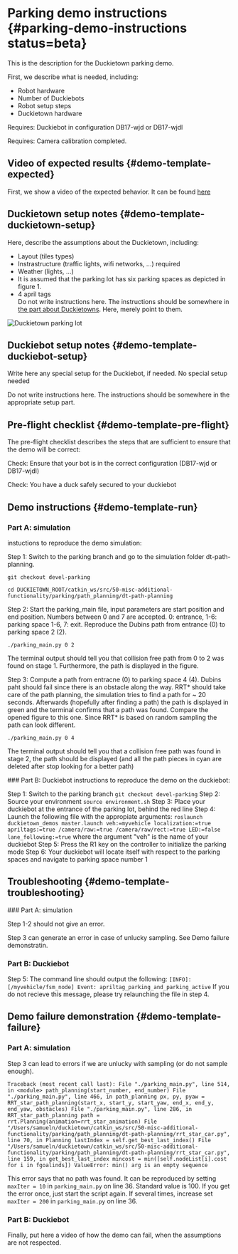 # Parking demo instructions {#parking-demo-instructions status=beta}

This is the description for the Duckietown parking demo.

First, we describe what is needed, including:

* Robot hardware
* Number of Duckiebots
* Robot setup steps
* Duckietown hardware

<div class='requirements' markdown="1">

Requires: Duckiebot in configuration DB17-wjd or DB17-wjdl

Requires: Camera calibration completed. 

</div>

## Video of expected results {#demo-template-expected}

First, we show a video of the expected behavior. It can be found
[here](https://youtu.be/dS-TWh8cGXk)
 

## Duckietown setup notes {#demo-template-duckietown-setup}

Here, describe the assumptions about the Duckietown, including:

* Layout (tiles types)
* Instrastructure (traffic lights, wifi networks, ...) required
* Weather (lights, ...)
* It is assumed that the parking lot has six parking spaces as depicted in figure 1.
* 4 april tags					
Do not write instructions here. The instructions should be somewhere in [the part about Duckietowns](#duckietowns). Here, merely point to them.

![Duckietown parking lot](https://raw.githubusercontent.com/duckietown/Software/devel-parking/catkin_ws/src/50-misc-additional-functionality/parking/report/map_0_1.png "Duckietown parking lot")


## Duckiebot setup notes {#demo-template-duckiebot-setup}

Write here any special setup for the Duckiebot, if needed.
No special setup needed

Do not write instructions here. The instructions should be somewhere in the appropriate setup part.


## Pre-flight checklist {#demo-template-pre-flight}

The pre-flight checklist describes the steps that are sufficient to
ensure that the demo will be correct:

Check: Ensure that your bot is in the correct configuration (DB17-wjd or DB17-wjdl)

Check: You have a duck safely secured to your duckiebot

## Demo instructions {#demo-template-run}
### Part A: simulation
instuctions to reproduce the demo simulation:

Step 1: Switch to the parking branch and go to the simulation folder dt-path-planning.

`git checkout devel-parking`

`cd DUCKIETOWN_ROOT/catkin_ws/src/50-misc-additional-functionality/parking/path_planning/dt-path-planning`

Step 2: Start the parking_main file, input parameters are start position and end position. Numbers between 0 and 7 are accepted. 0: entrance, 1-6: parking space 1-6, 7: exit. Reproduce the Dubins path from entrance (0) to parking space 2 (2). 

`./parking_main.py 0 2`

The terminal output should tell you that collision free path from 0 to 2 was found on stage 1. Furthermore, the path is displayed in the figure.

Step 3: Compute a path from entracne (0) to parking space 4 (4). Dubins paht should fail since there is an obstacle along the way. RRT* should take care of the path planning, the simulation tries to find a path for ~ 20 seconds. Afterwards (hopefully after finding a path) the path is displayed in green and the terminal confirms that a path was found. Compare the opened figure to this one. Since RRT* is based on random sampling the path can look different. 

`./parking_main.py 0 4`

The terminal output should tell you that a collision free path was found in stage 2, the path should be displayed (and all the path pieces in cyan are deleted after stop looking for a better path) 


### Part B: Duckiebot
instructions to reproduce the demo on the duckiebot:

Step 1: Switch to the parking branch 
`git checkout devel-parking`
Step 2: Source your environment
`source environment.sh`
Step 3: Place your duckiebot at the entrance of the parking lot, behind the red line
Step 4: Launch the following file with the appropiate arguments:
`roslaunch duckietown_demos master.launch veh:=myvehicle localization:=true apriltags:=true /camera/raw:=true /camera/raw/rect:=true LED:=false lane_following:=true` where the argument "veh" is the name of your duckiebot
Step 5: Press the R1 key on the controller to initialize the parking mode
Step 6: Your duckiebot will locate itself with respect to the parking spaces and navigate to parking space number 1

## Troubleshooting {#demo-template-troubleshooting}

### Part A: simulation 

Step 1-2 should not give an error. 

Step 3 can generate an error in case of unlucky sampling. See Demo failure demonstratin.

### Part B: Duckiebot

Step 5: The command line should output the following:
`[INFO]: [/myvehicle/fsm_node] Event: apriltag_parking_and_parking_active`
If you do not recieve this message, please try relaunching the file in step 4. 

## Demo failure demonstration {#demo-template-failure}

### Part A: simulation
Step 3 can lead to errors if we are unlucky with sampling (or do not sample enough).

`Traceback (most recent call last):
  File "./parking_main.py", line 514, in <module>
    path_planning(start_number, end_number)
  File "./parking_main.py", line 466, in path_planning
    px, py, pyaw = RRT_star_path_planning(start_x, start_y, start_yaw, end_x, end_y, end_yaw, obstacles)
  File "./parking_main.py", line 286, in RRT_star_path_planning
    path = rrt.Planning(animation=rrt_star_animation)
  File "/Users/samueln/duckietown/catkin_ws/src/50-misc-additional-functionality/parking/path_planning/dt-path-planning/rrt_star_car.py", line 70, in Planning
    lastIndex = self.get_best_last_index()
  File "/Users/samueln/duckietown/catkin_ws/src/50-misc-additional-functionality/parking/path_planning/dt-path-planning/rrt_star_car.py", line 159, in get_best_last_index
    mincost = min([self.nodeList[i].cost for i in fgoalinds])
ValueError: min() arg is an empty sequence`

This error says that no path was found. It can be reproduced by setting `maxIter = 10` in `parking_main.py` on line 36. Standard value is 100. If you get the error once, just start the script again. If several times, increase set `maxIter = 200` in `parking_main.py` on line 36.


### Part B: Duckiebot
Finally, put here a video of how the demo can fail, when the assumptions are not respected.